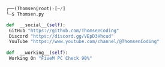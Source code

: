 <!-- <p align=center><img width=90% src="banner.gif"></img></p> -->
















```python
┌──(Thomsen@root)-[~/]
└─$ Thomsen.py

def  __social__(self):
 GitHub "https://github.com/ThomsenCoding"
 Discord "https://discord.gg/VEpD3Hhcud"
 YouTube "https://www.youtube.com/channel/@ThomsenCoding"
  
def  __working__(self):
 Working On "FiveM PC Check 90%"
```
